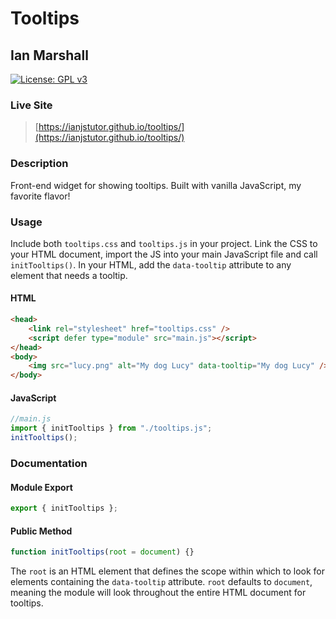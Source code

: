 # Tooltips

## Ian Marshall

[![License: GPL v3](https://img.shields.io/badge/License-GPLv3-blue.svg)](https://www.gnu.org/licenses/gpl-3.0)

### Live Site

> [https://ianjstutor.github.io/tooltips/](https://ianjstutor.github.io/tooltips/)

### Description

Front-end widget for showing tooltips. Built with vanilla JavaScript, my favorite flavor!

### Usage

Include both <code>tooltips.css</code> and <code>tooltips.js</code> in your project. Link the CSS to your HTML document, import the JS into your main JavaScript file and call <code>initTooltips()</code>. In your HTML, add the <code>data-tooltip</code> attribute to any element that needs a tooltip.

#### HTML

```html
<head>
    <link rel="stylesheet" href="tooltips.css" />
    <script defer type="module" src="main.js"></script>
</head>
<body>
    <img src="lucy.png" alt="My dog Lucy" data-tooltip="My dog Lucy" />
</body>
```

#### JavaScript

```js
//main.js
import { initTooltips } from "./tooltips.js";
initTooltips();
```

### Documentation

#### Module Export

```js
export { initTooltips };
```

#### Public Method

```js
function initTooltips(root = document) {}
```

The <code>root</code> is an HTML element that defines the scope within which to look for elements containing the <code>data-tooltip</code> attribute. <code>root</code> defaults to <code>document</code>, meaning the module will look throughout the entire HTML document for tooltips.
